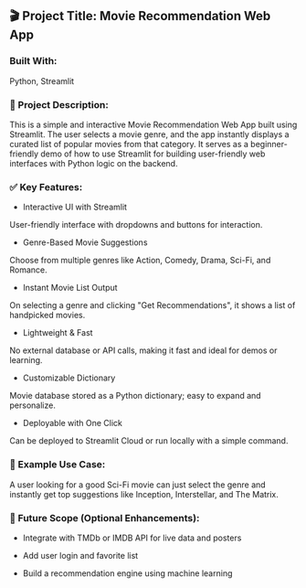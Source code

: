 ## **🎬 Project Title: Movie Recommendation Web App**

### **Built With:**

Python, Streamlit

### **📝 Project Description:**

This is a simple and interactive Movie Recommendation Web App built using Streamlit. The user selects a movie genre, and the app instantly displays a curated list of popular movies from that category. It serves as a beginner-friendly demo of how to use Streamlit for building user-friendly web interfaces with Python logic on the backend.

### **✅ Key Features:**

- Interactive UI with Streamlit

User-friendly interface with dropdowns and buttons for interaction.

- Genre-Based Movie Suggestions

Choose from multiple genres like Action, Comedy, Drama, Sci-Fi, and Romance.

- Instant Movie List Output

On selecting a genre and clicking "Get Recommendations", it shows a list of handpicked movies.

- Lightweight & Fast

No external database or API calls, making it fast and ideal for demos or learning.

- Customizable Dictionary

Movie database stored as a Python dictionary; easy to expand and personalize.

- Deployable with One Click

Can be deployed to Streamlit Cloud or run locally with a simple command.

### **📂 Example Use Case:**

A user looking for a good Sci-Fi movie can just select the genre and instantly get top suggestions like Inception, Interstellar, and The Matrix.

### **📌 Future Scope (Optional Enhancements):**

- Integrate with TMDb or IMDB API for live data and posters

- Add user login and favorite list

- Build a recommendation engine using machine learning

